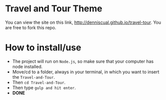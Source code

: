 # Travel and Tour Theme
You can view the site on this link, http://denniscual.github.io/travel-tour. You are free to fork this repo.

# How to install/use
- The project will run on `Node.js`, so make sure that your computer has node installed.
- Move/cd to a folder, always in your terminal, in which you want to insert the `Travel-and-Tour`.
- Then `cd Travel-and-Tour`.
- Then type `gulp and hit enter`.
- **DONE**


